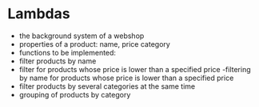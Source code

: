 # Lambdas

- the background system of a webshop
- properties of a product: name, price category
- functions to be implemented:
- filter products by name
- filter for products whose price is lower than a specified price
-filtering by name for products whose price is lower than a specified price
- filter products by several categories at the same time
- grouping of products by category
